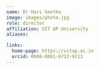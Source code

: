 ```yaml
---
name: Dr Hari Seetha
image: images/photo.jpg
role: director
affiliation: VIT AP University
aliases:

links:
  home-page: https://vitap.ac.in
  orcid: 0000-0001-8713-9213
---
```


